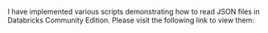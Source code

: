 I have implemented various scripts demonstrating how to read JSON files in Databricks Community Edition.
Please visit the following link to view them:

